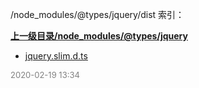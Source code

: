 /node_modules/@types/jquery/dist 索引：


**[上一级目录/node_modules/@types/jquery](/node_modules/@types/jquery/index.md)**

- [jquery.slim.d.ts](/node_modules/@types/jquery/dist/jquery.slim.d.ts)


<font size=2 color='grey'> 2020-02-19 13:34 </font>